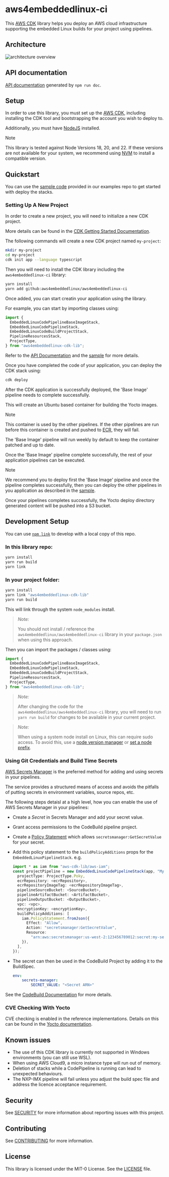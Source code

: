 # aws4embeddedlinux-ci

This [AWS CDK](https://github.com/aws/aws-cdk) library helps you deploy an AWS cloud infrastructure supporting the embedded Linux builds for your project using pipelines.

## Architecture

![architecture overview](images/architecture-v0.2.x.svg "Architecture")

## API documentation

[API documentation](https://aws4embeddedlinux.github.io/aws4embeddedlinux-ci/) generated by `npm run doc`.

## Setup

In order to use this library, you must set up the [AWS CDK](https://docs.aws.amazon.com/cdk/v2/guide/getting_started.html), including
installing the CDK tool and bootstrapping the account you wish to deploy to. 

Additionally, you must have [NodeJS](https://nodejs.org/en/) installed.

> [!NOTE]
>
> This library is tested against Node Versions 18, 20, and 22. If these versions are not available for your system, we recommend using [NVM](https://github.com/nvm-sh/nvm) to install a compatible version.
>  

## Quickstart

You can use the [sample code](https://github.com/aws4embeddedlinux/aws4embeddedlinux-ci-examples) provided in our examples repo to get started with deploy the stacks.

### Setting Up A New Project

In order to create a new project, you will need to initialize a new CDK project. 

More details can be found in the [CDK Getting Started Documentation](https://docs.aws.amazon.com/cdk/v2/guide/getting_started.html).

The following commands will create a new CDK project named `my-project`:

```bash
mkdir my-project
cd my-project
cdk init app --language typescript
```

Then you will need to install the CDK library including the `aws4embeddedlinux-ci` library:

```bash
yarn install
yarn add github:aws4embeddedlinux/aws4embeddedlinux-ci
```

Once added, you can start creatin your application using the library. 

For example, you can start by importing classes using:

```ts
import {
  EmbeddedLinuxCodePipelineBaseImageStack,
  EmbeddedLinuxCodePipelineStack,
  EmbeddedLinuxCodeBuildProjectStack,
  PipelineResourcesStack,
  ProjectType,
} from "aws4embeddedlinux-cdk-lib";
```

Refer to the [API Documentation](https://aws4embeddedlinux.github.io/aws4embeddedlinux-ci) and the [sample](github.com/aws4embeddedlinux/aws4embeddedlinux-ci-examples) for more details.

Once you have completed the code of your application, you can deploy the CDK stack using:

```bash
cdk deploy
```

After the CDK application is successfully deployed, the 'Base Image' pipeline needs to complete successfully. 

This will create an Ubuntu based container for building the Yocto images. 

> [!NOTE]
>
> This container is used by the other pipelines. If the other pipelines are run before this container is created and pushed to [ECR](https://aws.amazon.com/ecr/), they will fail. 
>
> The 'Base Image' pipeline will run weekly by default to keep the container patched and up to date.
>

Once the 'Base Image' pipeline complete successfully, the rest of your application pipelines can be executed. 

> [!NOTE]
>
> We recommend you to deploy first the 'Base Image' pipeline and once the pipeline completes successfully, then you can deploy the other pipelines in you application as described in the [sample](github.com/aws4embeddedlinux/aws4embeddedlinux-ci-examples).
>

Once your pipelines completes successfully, the Yocto deploy directory generated content will be pushed into a S3 bucket.

## Development Setup

You can use [`npm link`](https://docs.npmjs.com/cli/v10/commands/npm-link) to develop with a local copy of this repo.

### In this library repo:

```bash
yarn install
yarn run build
yarn link
```

### In your project folder:

```bash
yarn install
yarn link "aws4embeddedlinux-cdk-lib"
yarn run build
```

This will link through the system `node_modules` install. 

> _Note:_
>
> You should not install / reference the `aws4embeddedlinux/aws4embeddedlinux-ci` library in your `package.json` when using this approach.
>

Then you can import the packages / classes using:

```ts
import {
  EmbeddedLinuxCodePipelineBaseImageStack,
  EmbeddedLinuxCodePipelineStack,
  EmbeddedLinuxCodeBuildProjectStack,
  PipelineResourcesStack,
  ProjectType,
} from "aws4embeddedlinux-cdk-lib";
```

> _Note:_
>
> After changing the code for the `aws4embeddedlinux/aws4embeddedlinux-ci` library, you will need to run `yarn run build` for changes to be available in your current project.
>


> _Note:_
>
> When using a system node install on Linux, this can require sudo access. 
> To avoid this, use a [node version manager](https://docs.npmjs.com/downloading-and-installing-node-js-and-npm#using-a-node-version-manager-to-install-nodejs-and-npm) or [set a node prefix](https://docs.npmjs.com/resolving-eacces-permissions-errors-when-installing-packages-globally).

### Using Git Credentials and Build Time Secrets

[AWS Secrets Manager](https://docs.aws.amazon.com/secretsmanager/latest/userguide/intro.html) is the preferred method for adding and using secrets in your pipelines.

The service provides a structured means of access and avoids the pitfalls of putting secrets in environment variables, source repos, etc.

The following steps detaisl at a high level, how you can enable the use of AWS Secrets Manager in your pipelines:

- Create a _Secret_ in Secrets Manager and add your secret value.
- Grant access permissions to the CodeBuild pipeline project.
- Create a [Policy Statement](https://docs.aws.amazon.com/cdk/api/v2/docs/aws-cdk-lib.aws_iam.PolicyStatement.html) which allows `secretsmanager:GetSecretValue` for your secret.
- Add this policy statement to the `buildPolicyAdditions` props for the `EmbeddedLinuxPipelineStack`. e.g.

  ```typescript
  import * as iam from "aws-cdk-lib/aws-iam";
  const projectPipeline = new EmbeddedLinuxCodePipelineStack(app, "MyPokyPipeline", {
    projectType: ProjectType.Poky,
    ecrRepository: <ecrRepository>,
    ecrRepositoryImageTag: <ecrRepositoryImageTag>,
    pipelineSourceBucket: <SourceBucket>,
    pipelineArtifactBucket: <ArtifactBucket>,
    pipelineOutputBucket: <OutputBucket>,
    vpc: <vpc>,
    encryptionKey: <encryptionKey>,
    buildPolicyAdditions: [
      iam.PolicyStatement.fromJson({
        Effect: "Allow",
        Action: "secretsmanager:GetSecretValue",
        Resource:
          "arn:aws:secretsmanager:us-west-2:123456789012:secret:my-secret-??????",
      }),
    ],
  });
  ```

- The secret can then be used in the CodeBuild Project by adding it to the BuildSpec. 

  ```yaml
  env:
      secrets-manager:
          SECRET_VALUE: "<Secret ARN>"
  ```
See the [CodeBuild Documentation](https://docs.aws.amazon.com/codebuild/latest/userguide/build-spec-ref.html) for more details.

### CVE Checking With Yocto

CVE checking is enabled in the reference implementations. Details on this can be found in the [Yocto documentation](https://docs.yoctoproject.org/4.0.13/singleindex.html#checking-for-vulnerabilities).

## Known issues

- The use of this CDK library is currently not supported in Windows environments (you can still use WSL).
- When using AWS Cloud9, a micro instance type will run out of memory.
- Deletion of stacks while a CodePipeline is running can lead to unexpected behaviours.
- The NXP-IMX pipeline will fail unless you adjust the build spec file and address the licence acceptance requirement.

## Security

See [SECURITY](SECURITY.md) for more information about reporting issues with this project.

## Contributing

See [CONTRIBUTING](CONTRIBUTING.md) for more information.

## License

This library is licensed under the MIT-0 License. See the [LICENSE](LICENSE) file.
